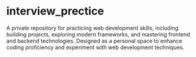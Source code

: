 # interview_prectice
A private repository for practicing web development skills, including building projects, exploring modern frameworks, and mastering frontend and backend technologies. Designed as a personal space to enhance coding proficiency and experiment with web development techniques.
